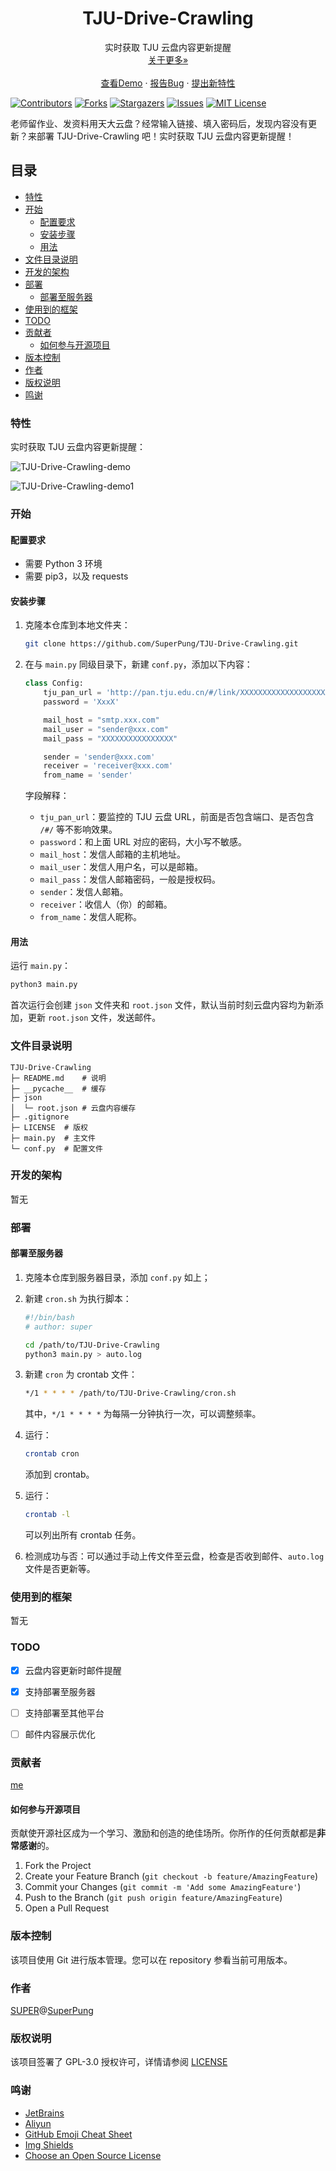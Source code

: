 <p align="center">
  <h1 align="center"> TJU-Drive-Crawling </h1>
  <p align="center">
    实时获取 TJU 云盘内容更新提醒
    <br />
    <a href="https://github.com/SuperPung/TJU-Drive-Crawling">关于更多»</a>
    <br />
    <br />
    <a href="https://github.com/SuperPung/TJU-Drive-Crawling">查看Demo</a>
    ·
    <a href="https://github.com/SuperPung/TJU-Drive-Crawling/issues">报告Bug</a>
    ·
    <a href="https://github.com/SuperPung/TJU-Drive-Crawling/issues">提出新特性</a>
  </p>
</p>

<!-- PROJECT SHIELDS -->

[![Contributors][contributors-shield]][contributors-url]
[![Forks][forks-shield]][forks-url]
[![Stargazers][stars-shield]][stars-url]
[![Issues][issues-shield]][issues-url]
[![MIT License][license-shield]][license-url]

<!-- PROJECT LOGO -->


老师留作业、发资料用天大云盘？经常输入链接、填入密码后，发现内容没有更新？来部署 TJU-Drive-Crawling 吧！实时获取 TJU 云盘内容更新提醒！

## 目录

- [特性](#特性)
- [开始](#开始)
	- [配置要求](#配置要求)
	- [安装步骤](#安装步骤)
	- [用法](#用法)
- [文件目录说明](#文件目录说明)
- [开发的架构](#开发的架构)
- [部署](#部署)
	- [部署至服务器](#部署至服务器)
- [使用到的框架](#使用到的框架)
- [TODO](#TODO)
- [贡献者](#贡献者)
	- [如何参与开源项目](#如何参与开源项目)
- [版本控制](#版本控制)
- [作者](#作者)
- [版权说明](#版权说明)
- [鸣谢](#鸣谢)



### 特性

实时获取 TJU 云盘内容更新提醒：

![TJU-Drive-Crawling-demo](./img/TJU-Drive-Crawling-demo.PNG)

![TJU-Drive-Crawling-demo1](./img/TJU-Drive-Crawling-demo1.PNG)



### 开始

#### 配置要求

- 需要 Python 3 环境
- 需要 pip3，以及 requests

#### 安装步骤

1. 克隆本仓库到本地文件夹：

	```sh
	git clone https://github.com/SuperPung/TJU-Drive-Crawling.git
	```
	
2. 在与 `main.py` 同级目录下，新建 `conf.py`，添加以下内容：

	```python
	class Config:
	    tju_pan_url = 'http://pan.tju.edu.cn/#/link/XXXXXXXXXXXXXXXXXXXXXXXXXXXXXX'
	    password = 'XxxX'
	
	    mail_host = "smtp.xxx.com"
	    mail_user = "sender@xxx.com"
	    mail_pass = "XXXXXXXXXXXXXXXX"
	
	    sender = 'sender@xxx.com'
	    receiver = 'receiver@xxx.com'
	    from_name = 'sender'
	```

	字段解释：

	- `tju_pan_url`：要监控的 TJU 云盘 URL，前面是否包含端口、是否包含 `/#/` 等不影响效果。
	- `password`：和上面 URL 对应的密码，大小写不敏感。
	- `mail_host`：发信人邮箱的主机地址。
	- `mail_user`：发信人用户名，可以是邮箱。
	- `mail_pass`：发信人邮箱密码，一般是授权码。
	- `sender`：发信人邮箱。
	- `receiver`：收信人（你）的邮箱。
	- `from_name`：发信人昵称。

#### 用法

运行 `main.py`：

```sh
python3 main.py
```

首次运行会创建 `json` 文件夹和 `root.json` 文件，默认当前时刻云盘内容均为新添加，更新 `root.json` 文件，发送邮件。



### 文件目录说明

```
TJU-Drive-Crawling
├─ README.md	# 说明
├─ __pycache__	# 缓存
├─ json
│  └─ root.json	# 云盘内容缓存
├─ .gitignore
├─ LICENSE	# 版权
├─ main.py	# 主文件
└─ conf.py	# 配置文件

```



### 开发的架构 

暂无



### 部署

#### 部署至服务器

1. 克隆本仓库到服务器目录，添加 `conf.py` 如上；

2. 新建 `cron.sh` 为执行脚本：

	```sh
	#!/bin/bash
	# author: super
	
	cd /path/to/TJU-Drive-Crawling
	python3 main.py > auto.log
	```

3. 新建 `cron` 为 crontab 文件：

	```sh
	*/1 * * * * /path/to/TJU-Drive-Crawling/cron.sh
	```

	其中，`*/1 * * * *` 为每隔一分钟执行一次，可以调整频率。

4. 运行：

	```sh
	crontab cron
	```

	添加到 crontab。

5. 运行：

	```sh
	crontab -l
	```

	可以列出所有 crontab 任务。

6. 检测成功与否：可以通过手动上传文件至云盘，检查是否收到邮件、`auto.log` 文件是否更新等。



### 使用到的框架

暂无



### TODO

- [x] 云盘内容更新时邮件提醒
- [x] 支持部署至服务器
- [ ] 支持部署至其他平台
- [ ] 邮件内容展示优化



### 贡献者

[me](https://github.com/SuperPung)

#### 如何参与开源项目

贡献使开源社区成为一个学习、激励和创造的绝佳场所。你所作的任何贡献都是**非常感谢**的。


1. Fork the Project
2. Create your Feature Branch (`git checkout -b feature/AmazingFeature`)
3. Commit your Changes (`git commit -m 'Add some AmazingFeature'`)
4. Push to the Branch (`git push origin feature/AmazingFeature`)
5. Open a Pull Request



### 版本控制

该项目使用 Git 进行版本管理。您可以在 repository 参看当前可用版本。



### 作者

[SUPER](https://github.com/SuperPung)@[SuperPung](https://blog.superpung.xyz)



### 版权说明

该项目签署了 GPL-3.0 授权许可，详情请参阅 [LICENSE](https://github.com/SuperPung/TJU-Drive-Crawling/blob/master/LICENSE)



### 鸣谢


- [JetBrains](https://www.jetbrains.com)
- [Aliyun](https://www.aliyun.com)
- [GitHub Emoji Cheat Sheet](https://www.webpagefx.com/tools/emoji-cheat-sheet)
- [Img Shields](https://shields.io)
- [Choose an Open Source License](https://choosealicense.com)



<!-- links -->

[your-project-path]:SuperPung/TJU-Drive-Crawling
[contributors-shield]: https://img.shields.io/github/contributors/SuperPung/TJU-Drive-Crawling.svg?style=flat-square
[contributors-url]: https://github.com/SuperPung/TJU-Drive-Crawling/graphs/contributors
[forks-shield]: https://img.shields.io/github/forks/SuperPung/TJU-Drive-Crawling.svg?style=flat-square
[forks-url]: https://github.com/SuperPung/TJU-Drive-Crawling/network/members
[stars-shield]: https://img.shields.io/github/stars/SuperPung/TJU-Drive-Crawling.svg?style=flat-square
[stars-url]: https://github.com/SuperPung/TJU-Drive-Crawling/stargazers
[issues-shield]: https://img.shields.io/github/issues/SuperPung/TJU-Drive-Crawling.svg?style=flat-square
[issues-url]: https://img.shields.io/github/issues/SuperPung/TJU-Drive-Crawling.svg
[license-shield]: https://img.shields.io/github/license/SuperPung/TJU-Drive-Crawling?style=flat-square
[license-url]: https://github.com/SuperPung/TJU-Drive-Crawling/blob/master/LICENSE
